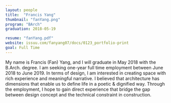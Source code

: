 ```yaml
---
layout: people
title:  "Francis Yang"
thumbnail: "fanYang.png"
program: "BArch"
graduation: 2018-05-19

resume: "fanYang.pdf"
website: issuu.com/fanyang07/docs/0123_portfolio-print
goal: Full Time
---
```


​My name is Francis (Fan) Yang, and I will graduate in May 2018 with the B.Arch. degree. I am seeking one-year full time employment between June 2018 to June 2019. In terms of design, I am interested in creating space with rich experience and meaningful narrative. I believed that architecture has dimensions that enable us to define life in a poetic & dignified way. Through the employment, I hope to gain direct experience that bridge the gap between design concept and the technical constraint in construction.
